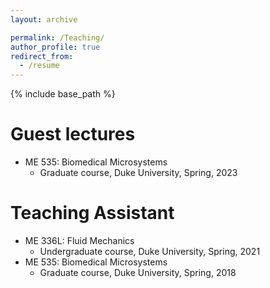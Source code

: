 ```yaml
---
layout: archive

permalink: /Teaching/
author_profile: true
redirect_from:
  - /resume
---
```


{% include base_path %}

Guest lectures
======
* ME 535: Biomedical Microsystems 
    * Graduate course, Duke University, Spring, 2023 

Teaching Assistant
======
* ME 336L: Fluid Mechanics 
    * Undergraduate course, Duke University, Spring, 2021 
* ME 535: Biomedical Microsystems 
    * Graduate course, Duke University, Spring, 2018
   
  

